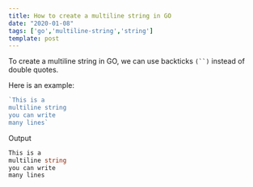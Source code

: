 ```yaml
---
title: How to create a multiline string in GO
date: "2020-01-08"
tags: ['go','multiline-string','string']
template: post
---
```


To create a multiline string in GO,  we can use backticks `(``)` instead of double quotes.

Here is an example:

```go
`This is a
multiline string
you can write
many lines`
```

Output

```go
This is a
multiline string
you can write
many lines
```
